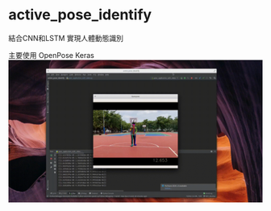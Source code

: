# active_pose_identify

結合CNN和LSTM 實現人體動態識別

主要使用
OpenPose
Keras
![](https://github.com/facg88032/active_pose_identify/blob/master/demo/dribble.gif)
